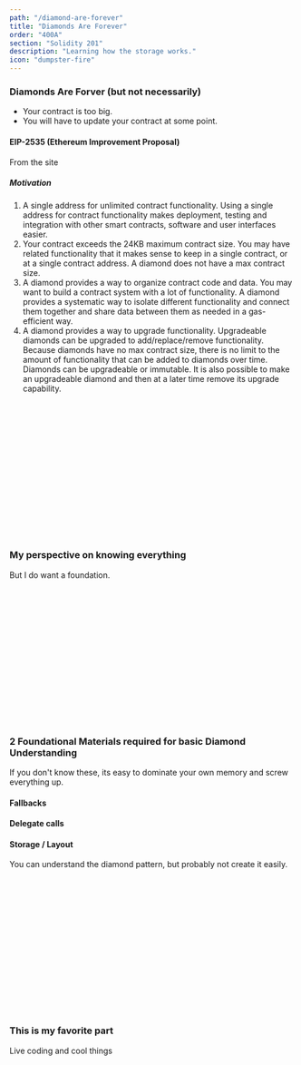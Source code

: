 ```yaml
---
path: "/diamond-are-forever"
title: "Diamonds Are Forever"
order: "400A"
section: "Solidity 201"
description: "Learning how the storage works."
icon: "dumpster-fire"
---
```


### Diamonds Are Forver (but not necessarily)
* Your contract is too big.
* You will have to update your contract at some point.

#### EIP-2535 (Ethereum Improvement Proposal)
From the site

##### Motivation
1. A single address for unlimited contract functionality. Using a single
   address for contract functionality makes deployment, testing and integration
   with other smart contracts, software and user interfaces easier.
1. Your contract exceeds the 24KB maximum contract size. You may have related
   functionality that it makes sense to keep in a single contract, or at a
   single contract address. A diamond does not have a max contract size.
1. A diamond provides a way to organize contract code and data. You may want to
   build a contract system with a lot of functionality. A diamond provides a
   systematic way to isolate different functionality and connect them together
   and share data between them as needed in a gas-efficient way.
1. A diamond provides a way to upgrade functionality. Upgradeable diamonds can
   be upgraded to add/replace/remove functionality. Because diamonds have no
   max contract size, there is no limit to the amount of functionality that can
   be added to diamonds over time. Diamonds can be upgradeable or immutable. It
   is also possible to make an upgradeable diamond and then at a later time
   remove its upgrade capability.

<br />
<br />
<br />
<br />
<br />
<br />
<br />
<br />
<br />
<br />
<br />
<br />
<br />
<br />

### My perspective on knowing everything
But I do want a foundation.

<br />
<br />
<br />
<br />
<br />
<br />
<br />
<br />
<br />
<br />
<br />
<br />
<br />
<br />

### 2 Foundational Materials required for basic Diamond Understanding
If you don't know these, its easy to dominate your own memory and screw
everything up.

#### Fallbacks
#### Delegate calls
#### Storage / Layout
You can understand the diamond pattern, but probably not create it easily.

<br />
<br />
<br />
<br />
<br />
<br />
<br />
<br />
<br />
<br />
<br />
<br />
<br />
<br />

### This is my favorite part
Live coding and cool things

<br />
<br />
<br />
<br />
<br />
<br />
<br />
<br />
<br />
<br />
<br />
<br />
<br />
<br />

